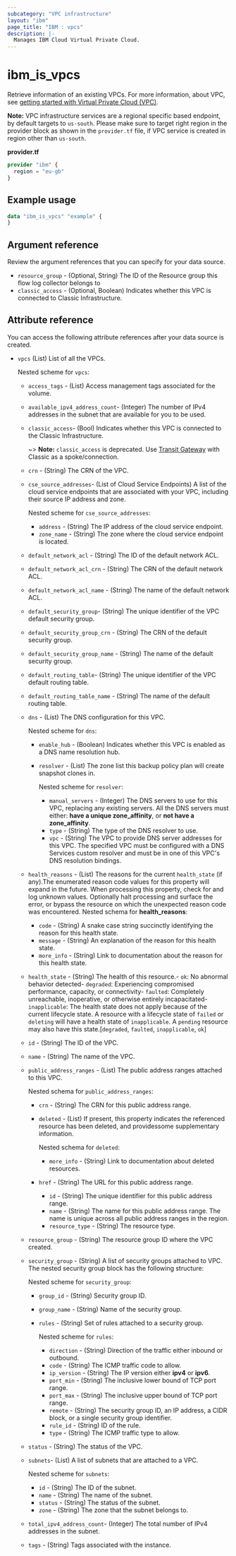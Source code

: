 ```yaml
---
subcategory: "VPC infrastructure"
layout: "ibm"
page_title: "IBM : vpcs"
description: |-
  Manages IBM Cloud Virtual Private Cloud.
---
```


# ibm_is_vpcs
Retrieve information of an existing VPCs. For more information, about VPC, see [getting started with Virtual Private Cloud (VPC)](https://cloud.ibm.com/docs/vpc?topic=vpc-getting-started).

**Note:** 
VPC infrastructure services are a regional specific based endpoint, by default targets to `us-south`. Please make sure to target right region in the provider block as shown in the `provider.tf` file, if VPC service is created in region other than `us-south`.

**provider.tf**

```terraform
provider "ibm" {
  region = "eu-gb"
}
```

## Example usage

```terraform
data "ibm_is_vpcs" "example" {
}

```
## Argument reference

Review the argument references that you can specify for your data source. 

- `resource_group` - (Optional, String) The ID of the Resource group this flow log collector belongs to
- `classic_access` - (Optional, Boolean) Indicates whether this VPC is connected to Classic Infrastructure.

## Attribute reference
You can access the following attribute references after your data source is created. 
- `vpcs` (List) List of all the VPCs.

  Nested scheme for `vpcs`:
    - `access_tags`  - (List) Access management tags associated for the volume.
    - `available_ipv4_address_count`- (Integer) The number of IPv4 addresses in the subnet that are available for you to be used.
    - `classic_access`- (Bool) Indicates whether this VPC is connected to the Classic Infrastructure.
    
      ~> **Note:** 
        `classic_access` is deprecated. Use [Transit Gateway](https://cloud.ibm.com/docs/transit-gateway) with Classic as a spoke/connection.
    - `crn` - (String) The CRN of the VPC.
    - `cse_source_addresses`- (List of Cloud Service Endpoints) A list of the cloud service endpoints that are associated with your VPC, including their source IP address and zone.

      Nested scheme for `cse_source_addresses`:
      - `address` - (String) The IP address of the cloud service endpoint.
      - `zone_name` - (String) The zone where the cloud service endpoint is located.
    - `default_network_acl` - (String) The ID of the default network ACL.
    - `default_network_acl_crn` - (String) The CRN of the default network ACL.
    - `default_network_acl_name` - (String) The name of the default network ACL.
    - `default_security_group`-  (String) The unique identifier of the VPC default security group.
    - `default_security_group_crn` - (String) The CRN of the default security group.
    - `default_security_group_name` - (String) The name of the default security group.
    - `default_routing_table`-  (String) The unique identifier of the VPC default routing table.
    - `default_routing_table_name` - (String) The name of the default routing table.

    - `dns` - (List) The DNS configuration for this VPC.
      
      Nested scheme for `dns`:
      - `enable_hub` - (Boolean) Indicates whether this VPC is enabled as a DNS name resolution hub.
      - `resolver` - (List) The zone list this backup policy plan will create snapshot clones in.
        
        Nested scheme for `resolver`:
          - `manual_servers` - (Integer) The DNS servers to use for this VPC, replacing any existing servers. All the DNS servers must either: **have a unique zone_affinity**, or **not have a zone_affinity**.  
          - `type` - (String) The type of the DNS resolver to use.
          - `vpc` - (String) The VPC to provide DNS server addresses for this VPC. The specified VPC must be configured with a DNS Services custom resolver and must be in one of this VPC's DNS resolution bindings.
    - `health_reasons` - (List) The reasons for the current `health_state` (if any).The enumerated reason code values for this property will expand in the future. When processing this property, check for and log unknown values. Optionally halt processing and surface the error, or bypass the resource on which the unexpected reason code was encountered.
      Nested schema for **health_reasons**:
      - `code` - (String) A snake case string succinctly identifying the reason for this health state.
      - `message` - (String) An explanation of the reason for this health state.
      - `more_info` - (String) Link to documentation about the reason for this health state.

    - `health_state` - (String) The health of this resource.- `ok`: No abnormal behavior detected- `degraded`: Experiencing compromised performance, capacity, or connectivity- `faulted`: Completely unreachable, inoperative, or otherwise entirely incapacitated- `inapplicable`: The health state does not apply because of the current lifecycle state. A resource with a lifecycle state of `failed` or `deleting` will have a health state of `inapplicable`. A `pending` resource may also have this state.[`degraded`, `faulted`, `inapplicable`, `ok`]

    - `id` - (String) The ID of the VPC.
    - `name` - (String) The name of the VPC.
    - `public_address_ranges` - (List) The public address ranges attached to this VPC.
      
      Nested schema for `public_address_ranges`:
	    - `crn` - (String) The CRN for this public address range.
	    - `deleted` - (List) If present, this property indicates the referenced resource has been deleted, and providessome supplementary information.
      
          Nested schema for `deleted`:
          - `more_info` - (String) Link to documentation about deleted resources.

      - `href` - (String) The URL for this public address range.
	    - `id` - (String) The unique identifier for this public address range.
	    - `name` - (String) The name for this public address range. The name is unique across all public address ranges in the region.
	    - `resource_type` - (String) The resource type.
    - `resource_group` - (String) The resource group ID where the VPC created.
    - `security_group` - (String) A list of security groups attached to VPC. The nested security group block has the following structure:

      Nested scheme for `security_group`:
      - `group_id` - (String) Security group ID.
      - `group_name` - (String) Name of the security group.
      - `rules` -  (String) Set of rules attached to a security group.
      
        Nested scheme for `rules`:
        - `direction` - (String) Direction of the traffic either inbound or outbound.
        - `code` - (String) The ICMP traffic code to allow.
        - `ip_version` - (String) The IP version either **ipv4** or **ipv6**.
        - `port_min` - (String) The inclusive lower bound of TCP port range.
        - `port_max` - (String) The inclusive upper bound of TCP port range.
        - `remote` - (String) The security group ID, an IP address, a CIDR block, or a single security group identifier.
        - `rule_id` - (String) ID of the rule.
        - `type` - (String) The ICMP traffic type to allow.
    - `status` - (String) The status of the VPC.
    - `subnets`- (List) A list of subnets that are attached to a VPC.

      Nested scheme for `subnets`:
      - `id` - (String) The ID of the subnet.
      - `name` - (String) The name of the subnet.
      - `status` - (String) The status of the subnet.
      - `zone` - (String) The zone that the subnet belongs to.
    - `total_ipv4_address_count`- (Integer) The total number of IPv4 addresses in the subnet.
    - `tags` - (String) Tags associated with the instance.
